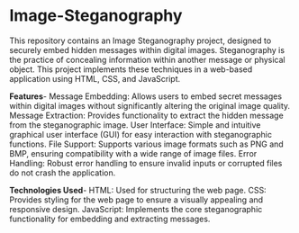 # Image-Steganography
This repository contains an Image Steganography project, designed to securely embed hidden messages within digital images. Steganography is the practice of concealing information within another message or physical object. This project implements these techniques in a web-based application using HTML, CSS, and JavaScript.

**Features**-
Message Embedding: Allows users to embed secret messages within digital images without significantly altering the original image quality.
Message Extraction: Provides functionality to extract the hidden message from the steganographic image.
User Interface: Simple and intuitive graphical user interface (GUI) for easy interaction with steganographic functions.
File Support: Supports various image formats such as PNG and BMP, ensuring compatibility with a wide range of image files.
Error Handling: Robust error handling to ensure invalid inputs or corrupted files do not crash the application.

**Technologies Used**-
HTML: Used for structuring the web page.
CSS: Provides styling for the web page to ensure a visually appealing and responsive design.
JavaScript: Implements the core steganographic functionality for embedding and extracting messages.
